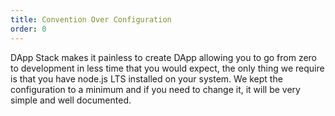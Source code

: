 ```yaml
---
title: Convention Over Configuration
order: 0
---
```


DApp Stack makes it painless to create DApp allowing you to go from zero to development
in less time that you would expect, the only thing we require is that you have node.js LTS installed on your system. We kept the
configuration to a minimum and if you need to change it, it will be very simple and well documented.
